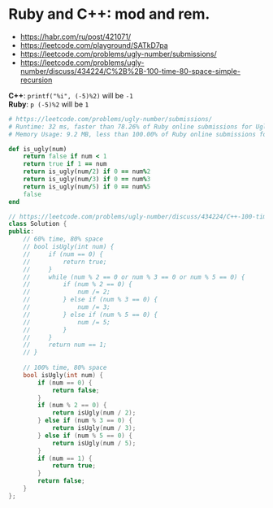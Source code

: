 # Ruby and C++: mod and rem.

- https://habr.com/ru/post/421071/
- https://leetcode.com/playground/SATkD7pa
- https://leetcode.com/problems/ugly-number/submissions/
- https://leetcode.com/problems/ugly-number/discuss/434224/C%2B%2B-100-time-80-space-simple-recursion

**C++**: `printf("%i", (-5)%2)`  will be `-1`  
**Ruby**: `p (-5)%2` will be `1`

```Ruby
# https://leetcode.com/problems/ugly-number/submissions/
# Runtime: 32 ms, faster than 78.26% of Ruby online submissions for Ugly Number.
# Memory Usage: 9.2 MB, less than 100.00% of Ruby online submissions for Ugly Number.

def is_ugly(num)
    return false if num < 1
    return true if 1 == num
    return is_ugly(num/2) if 0 == num%2
    return is_ugly(num/3) if 0 == num%3
    return is_ugly(num/5) if 0 == num%5
    false
end
```

```C++
// https://leetcode.com/problems/ugly-number/discuss/434224/C++-100-time-80-space-simple-recursion
class Solution {
public:
    // 60% time, 80% space
    // bool isUgly(int num) {
    //     if (num == 0) {
    //         return true;
    //     }
    //     while (num % 2 == 0 or num % 3 == 0 or num % 5 == 0) {
    //         if (num % 2 == 0) {
    //             num /= 2;
    //         } else if (num % 3 == 0) {
    //             num /= 3;
    //         } else if (num % 5 == 0) {
    //             num /= 5;
    //         }            
    //     }
    //     return num == 1;
    // }
    
	// 100% time, 80% space
    bool isUgly(int num) {
        if (num == 0) {
            return false;
        }
        if (num % 2 == 0) {
            return isUgly(num / 2);
        } else if (num % 3 == 0) {
            return isUgly(num / 3);
        } else if (num % 5 == 0) {
            return isUgly(num / 5);
        }
        if (num == 1) {
            return true;
        }
        return false;
    }
};
```